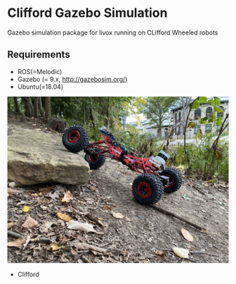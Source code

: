 # Clifford Gazebo Simulation
Gazebo simulation package for livox running on CLifford Wheeled robots

## Requirements
- ROS(=Melodic)
- Gazebo (= 9.x, http://gazebosim.org/)
- Ubuntu(=18.04)


![](resources/clifford_robot.jpg)
- Clifford


